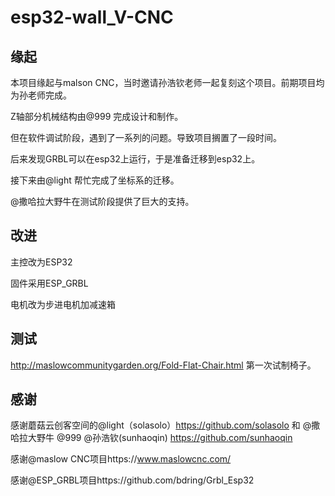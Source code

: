 # esp32-wall_V-CNC
## 缘起
本项目缘起与malson CNC，当时邀请孙浩钦老师一起复刻这个项目。前期项目均为孙老师完成。

Z轴部分机械结构由@999 完成设计和制作。

但在软件调试阶段，遇到了一系列的问题。导致项目搁置了一段时间。

后来发现GRBL可以在esp32上运行，于是准备迁移到esp32上。

接下来由@light 帮忙完成了坐标系的迁移。

@撒哈拉大野牛在测试阶段提供了巨大的支持。

## 改进
主控改为ESP32

固件采用ESP_GRBL

电机改为步进电机加减速箱

## 测试
http://maslowcommunitygarden.org/Fold-Flat-Chair.html
第一次试制椅子。

## 感谢
感谢蘑菇云创客空间的@light（solasolo）https://github.com/solasolo 和 @撒哈拉大野牛 @999 @孙浩钦(sunhaoqin) https://github.com/sunhaoqin

感谢@maslow CNC项目https://www.maslowcnc.com/

感谢@ESP_GRBL项目https://github.com/bdring/Grbl_Esp32
